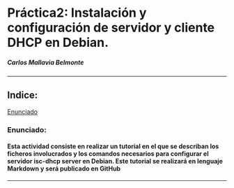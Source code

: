 # **Práctica2**: Instalación y configuración de servidor y cliente DHCP en Debian.


##### Carlos Mallavia Belmonte
---

## Indice:

[Enunciado](#enunciado)





### Enunciado:

#### Esta actividad consiste en realizar un tutorial en el que se describan los ficheros involucrados y los comandos necesarios para configurar el servidor isc-dhcp server en Debian. Este tutorial se realizará en lenguaje Markdown y será publicado en GitHub
---
 